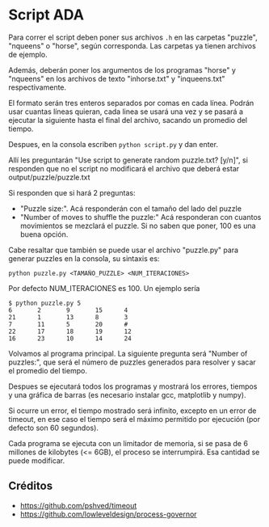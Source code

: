# Script ADA

Para correr el script deben poner sus archivos `.h` en las carpetas "puzzle", "nqueens" o "horse", según corresponda. Las carpetas ya tienen archivos de ejemplo.

Además, deberán poner los argumentos de los programas "horse" y "nqueens" en los archivos de texto "inhorse.txt" y "inqueens.txt" respectivamente.

El formato serán tres enteros separados por comas en cada línea. Podrán usar cuantas líneas quieran, cada linea se usará una vez y se pasará a ejecutar la siguiente hasta el final del archivo, sacando un promedio del tiempo.

Despues, en la consola escriben `python script.py` y dan enter.

Allí les preguntarán "Use script to generate random puzzle.txt? [y/n]", si responden que no el script no modificará el archivo que deberá estar output/puzzle/puzzle.txt

Si responden que si hará 2 preguntas:
- "Puzzle size:". Acá responderán con el tamaño del lado del puzzle
- "Number of moves to shuffle the puzzle:" Acá responderan con cuantos movimientos se mezclará el puzzle. Si no saben que poner, 100 es una buena opción.

Cabe resaltar que también se puede usar el archivo "puzzle.py" para generar puzzles en la consola, su sintaxis es:

```
python puzzle.py <TAMAÑO_PUZZLE> <NUM_ITERACIONES>
```

Por defecto NUM\_ITERACIONES es 100. Un ejemplo sería

```
$ python puzzle.py 5
6       2       9       15      4
21      1       13      8       3
7       11      5       20      #
22      17      18      19      12
16      23      10      14      24
```

Volvamos al programa principal. La siguiente pregunta será "Number of puzzles:", que será el número de puzzles generados para resolver y sacar el promedio del tiempo.

Despues se ejecutará todos los programas y mostrará los errores, tiempos y una gráfica de barras (es necesario instalar gcc, matplotlib y numpy).

Si ocurre un error, el tiempo mostrado será infinito, excepto en un error de timeout, en ese caso el tiempo será el máximo permitido por ejecución (por defecto son 60 segundos).

Cada programa se ejecuta con un limitador de memoria, si se pasa de 6 millones de kilobytes (<= 6GB), el proceso se interrumpirá. Esa cantidad se puede modificar.

## Créditos

- <https://github.com/pshved/timeout>
- <https://github.com/lowleveldesign/process-governor>
